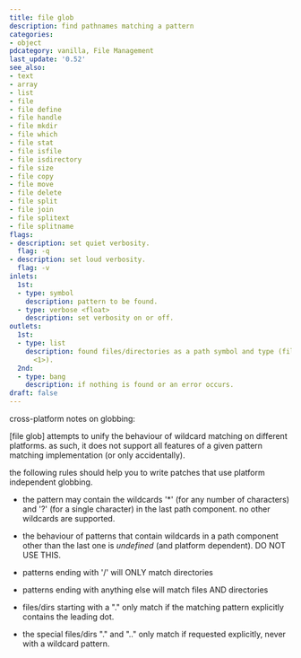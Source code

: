 ```yaml
---
title: file glob
description: find pathnames matching a pattern
categories:
- object
pdcategory: vanilla, File Management
last_update: '0.52'
see_also:
- text
- array
- list
- file
- file define
- file handle
- file mkdir
- file which
- file stat
- file isfile
- file isdirectory
- file size
- file copy
- file move
- file delete
- file split
- file join
- file splitext
- file splitname
flags:
- description: set quiet verbosity.
  flag: -q
- description: set loud verbosity.
  flag: -v
inlets:
  1st:
  - type: symbol
    description: pattern to be found.
  - type: verbose <float>
    description: set verbosity on or off.
outlets:
  1st:
  - type: list
    description: found files/directories as a path symbol and type (file <0> or directory
      <1>).
  2nd:
  - type: bang
    description: if nothing is found or an error occurs.
draft: false
---
```

cross-platform notes on globbing:

[file glob] attempts to unify the behaviour of wildcard matching on different platforms. as such, it does not support all features of a given pattern matching implementation (or only accidentally).

the following rules should help you to write patches that use platform independent globbing.

- the pattern may contain the wildcards '*' (for any number of characters) and '?' (for a single character) in the last path component. no other wildcards are supported.

- the behaviour of patterns that contain wildcards in a path component other than the last one is *undefined* (and platform dependent). DO NOT USE THIS.

- patterns ending with '/' will ONLY match directories

- patterns ending with anything else will match files AND directories

- files/dirs starting with a "." only match if the matching pattern explicitly contains the leading dot.

- the special files/dirs "." and ".." only match if requested explicitly, never with a wildcard pattern.
